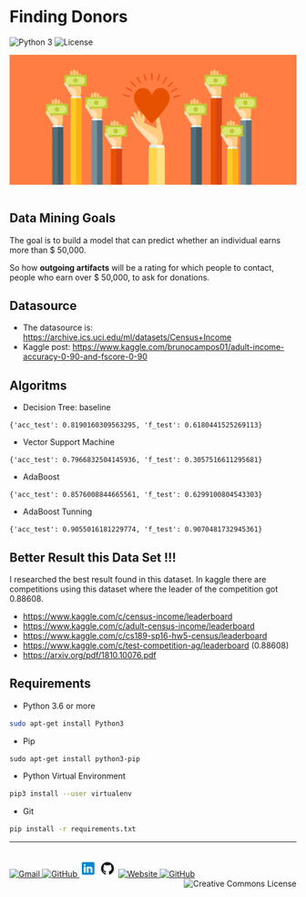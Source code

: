 # Finding Donors
![Python 3](https://img.shields.io/badge/Python-3-red.svg)
![License](https://img.shields.io/badge/Code%20License-MIT-red.svg)


<img src="references/donors.gif" align="center"/>

<br/>
<br/>

## **Data Mining Goals**
The goal is to build a model that can predict whether an individual earns more than $ 50,000.

So how **outgoing artifacts** will be a rating for which people to contact, people who earn over $ 50,000, to ask for donations.


## Datasource
- The datasource is: https://archive.ics.uci.edu/ml/datasets/Census+Income
- Kaggle post: https://www.kaggle.com/brunocampos01/adult-income-accuracy-0-90-and-fscore-0-90

## Algoritms
- Decision Tree: baseline
```
{'acc_test': 0.8190160309563295, 'f_test': 0.6180441525269113}
```

- Vector Support Machine
```
{'acc_test': 0.7966832504145936, 'f_test': 0.3057516611295681}
```

- AdaBoost
```
{'acc_test': 0.8576008844665561, 'f_test': 0.6299100804543303}
```

- AdaBoost Tunning
```
{'acc_test': 0.9055016181229774, 'f_test': 0.9070481732945361}
```

## **Better Result this Data Set !!!**
I researched the best result found in this dataset. In kaggle there are competitions using this dataset where the leader of the competition got 0.88608.
- https://www.kaggle.com/c/census-income/leaderboard
- https://www.kaggle.com/c/adult-census-income/leaderboard
- https://www.kaggle.com/c/cs189-sp16-hw5-census/leaderboard
- https://www.kaggle.com/c/test-competition-ag/leaderboard (0.88608)
- https://arxiv.org/pdf/1810.10076.pdf


## Requirements
- Python 3.6 or more
```sh
sudo apt-get install Python3
```

- Pip
```
sudo apt-get install python3-pip
```

- Python Virtual Environment
```sh
pip3 install --user virtualenv
```

- Git
```sh
pip install -r requirements.txt
```

---


<p  align="left">
<br/>
<a href="mailto:brunocampos01@gmail.com" target="_blank"><img src="https://github.com/brunocampos01/devops/blob/master/images/email.png" alt="Gmail" width="30">
</a>
<a href="https://stackoverflow.com/users/8329698/bruno-campos" target="_blank"><img src="https://github.com/brunocampos01/devops/blob/master/images/stackoverflow.png" alt="GitHub" width="30">
</a>
<a href="https://www.linkedin.com/in/brunocampos01" target="_blank"><img src="https://github.com/brunocampos01/devops/blob/master/images/linkedin.png" alt="LinkedIn" width="30"></a>
<a href="https://github.com/brunocampos01" target="_blank"><img src="https://github.com/brunocampos01/devops/blob/master/images/github.png" alt="GitHub" width="30"></a>
<a href="https://brunocampos01.netlify.app/" target="_blank"><img src="https://github.com/brunocampos01/devops/blob/master/images/blog.png" alt="Website" width="30">
</a>
<a href="https://medium.com/@brunocampos01" target="_blank"><img src="https://github.com/brunocampos01/devops/blob/master/images/medium.png" alt="GitHub" width="30">
</a>
<a rel="license" href="http://creativecommons.org/licenses/by-sa/4.0/"><img alt="Creative Commons License" style="border-width:0" src="https://i.creativecommons.org/l/by-sa/4.0/88x31.png",  align="right" /></a><br/>
</p>
